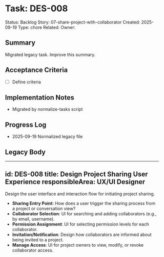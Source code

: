 # Task: DES-008
Status: Backlog
Story: 07-share-project-with-collaborator
Created: 2025-09-19
Type: chore
Related:
Owner:

## Summary
Migrated legacy task. Improve this summary.

## Acceptance Criteria
- [ ] Define criteria

## Implementation Notes
- Migrated by normalize-tasks script

## Progress Log
- 2025-09-19 Normalized legacy file

## Legacy Body

---
id: DES-008
title: Design Project Sharing User Experience
responsibleArea: UX/UI Designer
---
Design the user interface and interaction flow for initiating project sharing.
*   **Sharing Entry Point**: How does a user trigger the sharing process from a project or conversation view?
*   **Collaborator Selection**: UI for searching and adding collaborators (e.g., by email, username).
*   **Permission Assignment**: UI for selecting permission levels for each collaborator.
*   **Invitation/Notification**: Design how collaborators are informed about being invited to a project.
*   **Manage Access**: UI for project owners to view, modify, or revoke collaborator access.

